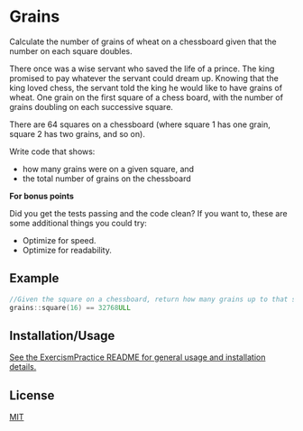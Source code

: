 # Grains

Calculate the number of grains of wheat on a chessboard given that the number on each square doubles.

There once was a wise servant who saved the life of a prince. The king promised to pay whatever the servant could dream up. Knowing that the king loved chess, the servant told the king he would like to have grains of wheat. One grain on the first square of a chess board, with the number of grains doubling on each successive square.

There are 64 squares on a chessboard (where square 1 has one grain, square 2 has two grains, and so on).

Write code that shows:

* how many grains were on a given square, and
* the total number of grains on the chessboard

**For bonus points**

Did you get the tests passing and the code clean? If you want to, these are some additional things you could try:

* Optimize for speed.
* Optimize for readability.

## Example

```cpp
//Given the square on a chessboard, return how many grains up to that square
grains::square(16) == 32768ULL
```

## Installation/Usage

[See the ExercismPractice README for general usage and installation details.](https://github.com/Lignite17/ExercismPractice/blob/main/README.md)

## License
[MIT](https://choosealicense.com/licenses/mit/)
